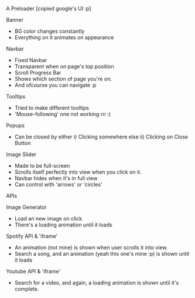 A Preloader [copied google's UI :p]

Banner
  - BG color changes constantly
  - Everything on it animates on appearance

Navbar
  - Fixed Navbar
  - Transparent when on page's top position
  - Scroll Progress Bar
  - Shows which section of page you're on.
  - And ofcourse you can navigate :p

Tooltips
  - Tried to make different tooltips
  - 'Mouse-following' one not working rn :(

Popups
  - Can be closed by either
    i)  Clicking somewhere else
    ii) Clicking on Close Button

Image Slider
  - Made to be full-screen
  - Scrolls itself perfectly into view when
    you click on it.
  - Navbar hides when it's in full view
  - Can control with 'arrows' or 'circles'

APIs

Image Generator
  - Load an new image on click
  - There's a loading animation until it loads

Spotify API & 'iframe'
  - An animation (not mine) is shown when user
    scrolls it into view.
  - Search a song, and an animation (yeah this 
    one's mine :p) is shown until it loads

Youtube API & 'iframe'
  - Search for a video, and again, a loading
    animation is shown until it's complete.

<!--
<div class="more-features">
    <span>ADDITIONAL FEATURES</span>
    <p>Aside from what's mentioned, this webpage also has:</p>
    <ul>
        <li>Sticky Navbar</li>
        <li>Scroll Progress Bar</li>
        <li>This Cool Banner :p</li>
        <li>Loading Animations
            <ul>
                <li>Preloader</li>
                <li>Fetching Data (APIs)</li>
            </ul>
        </li>
        <li>And Some Minor Ones</li>
    </ul>
</div>
-->

